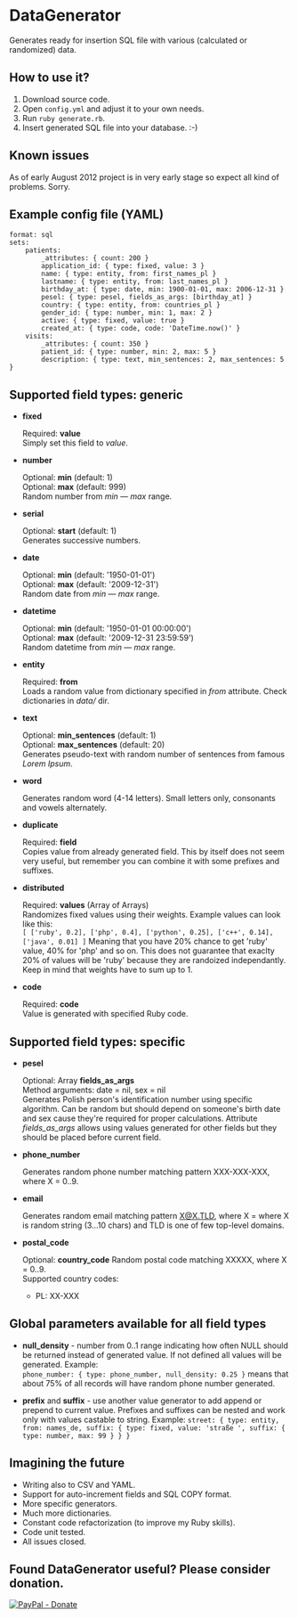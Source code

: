 DataGenerator
=============

Generates ready for insertion SQL file with various (calculated or randomized) data.

How to use it?
--------------

1. Download source code.
2. Open `config.yml` and adjust it to your own needs.
3. Run `ruby generate.rb`.
4. Insert generated SQL file into your database. :-)

Known issues
------------

As of early August 2012 project is in very early stage so expect all kind of problems. Sorry.

Example config file (YAML)
--------------------------

	format: sql
	sets:
	    patients:
	        _attributes: { count: 200 }
	        application_id: { type: fixed, value: 3 }
	        name: { type: entity, from: first_names_pl }
	        lastname: { type: entity, from: last_names_pl }
	        birthday_at: { type: date, min: 1900-01-01, max: 2006-12-31 }
	        pesel: { type: pesel, fields_as_args: [birthday_at] }
	        country: { type: entity, from: countries_pl }
	        gender_id: { type: number, min: 1, max: 2 }
	        active: { type: fixed, value: true }
	        created_at: { type: code, code: 'DateTime.now()' }
	    visits:
	        _attributes: { count: 350 }
	        patient_id: { type: number, min: 2, max: 5 }
	        description: { type: text, min_sentences: 2, max_sentences: 5 }

Supported field types: generic
------------------------------

*	**fixed**

	Required: **value**  
	Simply set this field to *value*.

*	**number**

	Optional: **min** (default: 1)  
	Optional: **max** (default: 999)  
	Random number from *min* — *max* range.

*	**serial**

	Optional: **start** (default: 1)  
	Generates successive numbers.

*	**date**

	Optional: **min** (default: '1950-01-01')  
	Optional: **max** (default: '2009-12-31')  
	Random date from *min* — *max* range.

*	**datetime**

	Optional: **min** (default: '1950-01-01 00:00:00')  
	Optional: **max** (default: '2009-12-31 23:59:59')  
	Random datetime from *min* — *max* range.

*	**entity**

	Required: **from**  
	Loads a random value from dictionary specified in *from* attribute. Check dictionaries
	in *data/* dir.

*	**text**

	Optional: **min_sentences** (default: 1)  
	Optional: **max_sentences** (default: 20)  
	Generates pseudo-text with random number of sentences from famous *Lorem Ipsum*.

*	**word**

	Generates random word (4-14 letters). Small letters only, consonants and vowels alternately.

*	**duplicate**

	Required: **field**  
	Copies value from already generated field. This by itself does not seem very useful, but
	remember you can combine it with some prefixes and suffixes.

*	**distributed**

	Required: **values** (Array of Arrays)  
	Randomizes fixed values using their weights. Example values can look like this:  
	`[ ['ruby', 0.2], ['php', 0.4], ['python', 0.25], ['c++', 0.14], ['java', 0.01] ]`
	Meaning that you have 20% chance to get 'ruby' value, 40% for 'php' and so on. This
	does not guarantee that exaclty 20% of values will be 'ruby' because they are
	randoized independantly. Keep in mind that weights have to sum up to 1.

*	**code**

	Required: **code**  
	Value is generated with specified Ruby code.

Supported field types: specific
-------------------------------

*	**pesel**

	Optional: Array **fields_as_args**  
	Method arguments: date = nil, sex = nil  
	Generates Polish person's identification number using specific algorithm. Can be random
	but should depend on someone's birth date and sex cause they're required for proper calculations.
	Attribute *fields_as_args* allows using values generated for other fields but they should be placed
	before current field.

*	**phone_number**

	Generates random phone number matching pattern XXX-XXX-XXX, where X = 0..9.

*	**email**

	Generates random email matching pattern X@X.TLD, where X = where X is random string (3…10 chars)
	and TLD is one of few top-level domains.

*	**postal_code**
	
	Optional: **country_code**
	Random postal code matching XXXXX, where X = 0..9.  
	Supported country codes:  
	* PL: XX-XXX

Global parameters available for all field types
-----------------------------------------------

*	**null_density** - number from 0..1 range indicating how often NULL should be returned instead of generated
	value. If not defined all values will be generated. Example:  
	`phone_number: { type: phone_number, null_density: 0.25 }`
	means that about 75% of all records will have random phone number generated.

*	**prefix** and **suffix** - use another value generator to add append or prepend to current value. Prefixes
	and suffixes can be nested and work only with values castable to string. Example: `street: { type: entity, from: names_de,
	suffix: { type: fixed, value: 'straße ', suffix: { type: number, max: 99 } } }`

Imagining the future
--------------------

* Writing also to CSV and YAML.
* Support for auto-increment fields and SQL COPY format.
* More specific generators.
* Much more dictionaries.
* Constant code refactorization (to improve my Ruby skills).
* Code unit tested.
* All issues closed.

Found DataGenerator useful? Please consider donation.
-----------------------------------------------------

[![PayPal - Donate](https://www.paypal.com/en_US/i/btn/btn_donate_LG.gif)](https://www.paypal.com/cgi-bin/webscr?cmd=_donations&business=5PA9R5DP35T92&lc=PL&currency_code=EUR&bn=PP%2dDonationsBF%3abtn_donateCC_LG%2egif%3aNonHosted)

